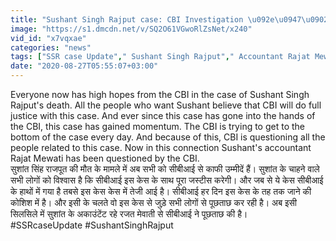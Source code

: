 ```yaml
---
title: "Sushant Singh Rajput case: CBI Investigation \u092e\u0947\u0902 Accountant \u0928\u0947 \u0915\u093f\u090f \u0905\u0939\u092e \u0916\u0941\u0932\u093e\u0938\u0947 \u0935\u0928\u0907\u0902\u0921\u093f\u092f\u093e \u0939\u093f\u0902\u0926\u0940"
image: "https://s1.dmcdn.net/v/SQ2O61VGwoRlZsNet/x240"
vid_id: "x7vqxae"
categories: "news"
tags: ["SSR case Update"," Sushant Singh Rajput"," Accountant Rajat Mewati"]
date: "2020-08-27T05:55:07+03:00"
---
```

Everyone now has high hopes from the CBI in the case of Sushant Singh Rajput's death. All the people who want Sushant believe that CBI will do full justice with this case. And ever since this case has gone into the hands of the CBI, this case has gained momentum. The CBI is trying to get to the bottom of the case every day. And because of this, CBI is questioning all the people related to this case. Now in this connection Sushant's accountant Rajat Mewati has been questioned by the CBI.    <br>सुशांत सिंह राजपूत की मौत के मामले में अब सभी को सीबीआई से काफी उम्मीदें हैं। सुशांत के चाहने वाले सभी लोगों को विश्वास है कि सीबीआई इस केस के साथ पूरा जस्टीस करेगी। और जब से ये केस सीबीआई के हाथों में गया है तबसे इस केस केस में तेजी आई है। सीबीआई हर दिन इस केस के तह तक जाने की कोशिश में है। और इसी के चलते वो इस केस से जुड़े सभी लोगों से पूछताछ कर रही है। अब इसी सिलसिले में सुशांत के अकाउंटेंट रहे रजत मेवाती से सीबीआई ने पूछताछ की है।   <br>#SSRcaseUpdate #SushantSinghRajput
